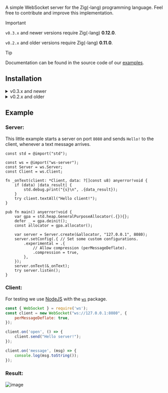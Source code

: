 A simple WebSocket server for the Zig(-lang) programming language. Feel free to contribute and improve this implementation.

> [!IMPORTANT]
> `v0.3.x` and newer versions require Zig(-lang) **0.12.0**.
> 
> `v0.2.x` and older versions require Zig(-lang) **0.11.0**.

> [!TIP]
> Documentation can be found in the source code of our [examples](https://github.com/ws-zig/ws-server/tree/main/examples).

## Installation
<details>
<summary>v0.3.x and newer</summary>
    
- [Download the source code](https://github.com/ws-zig/ws-server/archive/refs/heads/main.zip).
- Unzip the folder somewhere.
- Open your `build.zig`.
- Look for the following code:
```zig
    const exe = b.addExecutable(.{
        .name = "YOUR_PROJECT_NAME",
        .root_source_file = .{ .path = "src/main.zig" },
        .target = target,
        .optimize = optimize,
    });
```
- Paste the following source code below:
```zig
    const wsServerModule = b.addModule("ws-server", .{ .root_source_file = .{ .path = "PATH_TO_DIRECTORY/ws-server-main/src/main.zig" } });
    exe.root_module.addImport("ws-server", wsServerModule);
```
- Save the file and you're done!

#### To build or run your project, you can use the following commands:
- build: `zig build`
- run: 
</details>
<details>
<summary>v0.2.x and older</summary>
    
- [Download the source code](https://github.com/ws-zig/ws-server/archive/refs/heads/main.zip).
- Unzip the folder somewhere.
- Open your `build.zig`.
- Look for the following code:
```zig
    const exe = b.addExecutable(.{
        .name = "YOUR_PROJECT_NAME",
        // In this case the main source file is merely a path, however, in more
        // complicated build scripts, this could be a generated file.
        .root_source_file = .{ .path = "src/main.zig" },
        .target = target,
        .optimize = optimize,
    });
```
- Paste the following source code below:
```zig
    const wsServerModule = b.addModule("ws-server", .{ .source_file = .{ .path = "PATH_TO_DIRECTORY/ws-server-main/src/main.zig" } });
    exe.addModule("ws-server", wsServerModule);
```
- Save the file and you're done!

#### To build or run your project, you can use the following commands:
- build: `zig build`
- run: `zig run .\src\main.zig --deps ws-server --mod ws-server::PATH_TO_DIRECTORY\ws-server-main\src\main.zig`
</details>

## Example
### Server:
This little example starts a server on port `8080` and sends `Hello!` to the client, whenever a text message arrives.
```zig
const std = @import("std");

const ws = @import("ws-server");
const Server = ws.Server;
const Client = ws.Client;

fn _onText(client: *Client, data: ?[]const u8) anyerror!void {
    if (data) |data_result| {
        std.debug.print("{s}\n", .{data_result});
    }
    try client.textAll("Hello client!");
}

pub fn main() anyerror!void {
    var gpa = std.heap.GeneralPurposeAllocator(.{}){};
    defer _ = gpa.deinit();
    const allocator = gpa.allocator();

    var server = Server.create(&allocator, "127.0.0.1", 8080);
    server.setConfig(.{ // Set some custom configurations.
        .experimental = .{
            // Allow compression (perMessageDeflate).
            .compression = true,
        },
    });
    server.onText(&_onText);
    try server.listen();
}
```

### Client:
For testing we use [NodeJS](https://nodejs.org/) with the [`ws`](https://www.npmjs.com/package/ws) package.
```js
const { WebSocket } = require('ws');
const client = new WebSocket("ws://127.0.0.1:8080", {
    perMessageDeflate: true,
});

client.on('open', () => {
    client.send("Hello server!");
});

client.on('message', (msg) => {
    console.log(msg.toString());
});
```

### Result:
![image](https://github.com/ws-zig/ws-server/assets/154023155/7bab8949-8da6-4906-9cbb-95eaaf67f978)


